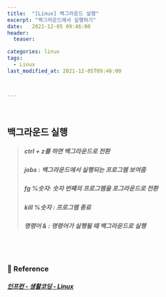 ```yaml
---
title:  "[Linux] 백그라운드 실행"
excerpt: "백그라운드에서 실행하기"
date:   2021-12-05 09:46:00 
header:
  teaser:

categories: linux
tags:
  - Linux
last_modified_at: 2021-12-05T09:46:00



---
```


<br/>

## 백그라운드 실행

> ##### ctrl + z를 하면 백그라운드로 전환
>
> ##### jobs  : 백그라운드에서 실행되는 프로그렘 보여줌
>
> ##### fg %숫자: 숫자 번째의 프로그렘을 포그라운드로 전환
>
> ##### kill %숫자 : 프로그렘 종료
>
> ##### 명령어 & : 명령어가 실행될 때 백그라운드로 실행 

<br/>

<br/>

### 📔 Reference

##### [인프런 - 생활코딩 - Linux](https://www.inflearn.com/course/%EC%83%9D%ED%99%9C%EC%BD%94%EB%94%A9-%EB%A6%AC%EB%88%85%EC%8A%A4-%EA%B0%95%EC%A2%8C/dashboard)

